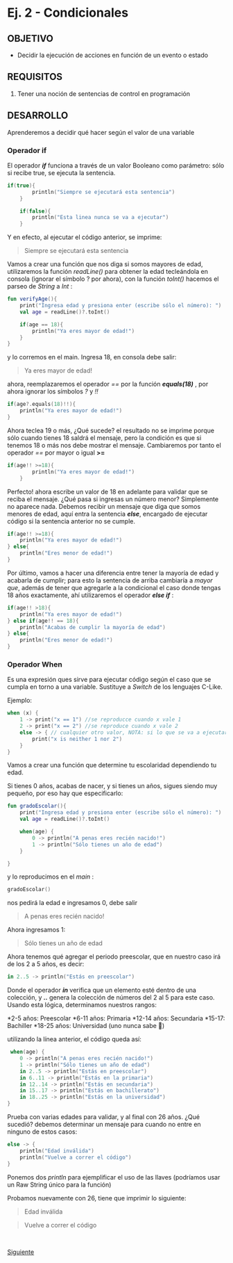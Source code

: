 # Ej. 2 - Condicionales

## OBJETIVO

- Decidir la ejecución de acciones en función de un evento o estado

## REQUISITOS

1. Tener una noción de sentencias de control en programación

## DESARROLLO

Aprenderemos a decidir qué hacer según el valor de una variable

### Operador if

El operador ***if*** funciona a través de un valor Booleano como parámetro: sólo si recibe true, se ejecuta la sentencia.

```kotlin
if(true){
        println("Siempre se ejecutará esta sentencia")
    }

    if(false){
        println("Esta linea nunca se va a ejecutar")
    }
```

Y en efecto, al ejecutar el código anterior, se imprime:

> Siempre se ejecutará esta sentencia

Vamos a crear una función que nos diga si somos mayores de edad, utilizaremos la función *readLine()* para obtener la edad tecleándola en consola (ignorar el símbolo ? por ahora), con la función *toInt()* hacemos el parseo de *String* a *Int* :


```kotlin
fun verifyAge(){
    print("Ingresa edad y presiona enter (escribe sólo el número): ")
    val age = readLine()?.toInt()

    if(age == 18){
        println("Ya eres mayor de edad!")
    } 
}
```

y lo corremos en el main. Ingresa 18, en consola debe salir:

> Ya eres mayor de edad!

ahora, reemplazaremos el operador *==* por la función ***equals(18)*** , por ahora ignorar los símbolos *?* y *!!* 
```kotlin
if(age?.equals(18)!!){
    println("Ya eres mayor de edad!")
}
```

Ahora teclea 19 o más, ¿Qué sucede? el resultado no se imprime porque sólo cuando tienes 18 saldrá el mensaje, pero la condición es que 
si tenemos 18 o más nos debe mostrar el mensaje. Cambiaremos por tanto el operador *==* por mayor o igual **>=**

```kotlin
if(age!! >=18){
        println("Ya eres mayor de edad!")
    }
```

Perfecto! ahora escribe un valor de 18 en adelante para validar que se reciba el mensaje. ¿Qué pasa si ingresas un número menor?
Simplemente no aparece nada. Debemos recibir un mensaje que diga que somos menores de edad, aquí entra la sentencia ***else***, encargado de ejecutar código si la sentencia anterior no se cumple.

```kotlin
if(age!! >=18){
    println("Ya eres mayor de edad!")
} else{
    println("Eres menor de edad!")
}
```

Por último, vamos a hacer una diferencia entre tener la mayoría de edad y acabarla de cumplir; para esto la sentencia de arriba cambiaría a *mayor que*, además de tener que agregarle a la condicional el caso donde tengas 18 años exactamente, ahí utilizaremos el operador ***else if*** :

```kotlin
if(age!! >18){
    println("Ya eres mayor de edad!")
} else if(age!! == 18){
    println("Acabas de cumplir la mayoría de edad")
} else{
    println("Eres menor de edad!")
}
```

### Operador When

Es una expresión ques sirve para ejecutar código según el caso que se cumpla en torno a una variable. Sustituye a *Switch* de los lenguajes C-Like.

Ejemplo:

```kotlin
when (x) {
    1 -> print("x == 1") //se reproducce cuando x vale 1
    2 -> print("x == 2") //se reproduce cuando x vale 2
    else -> { // cualquier otro valor, NOTA: si lo que se va a ejecutar lleva más de una línea de código, se encierra entre llaves 
        print("x is neither 1 nor 2")
    }
}
```

Vamos a crear una función que determine tu escolaridad dependiendo tu edad.

Si tienes 0 años, acabas de nacer, y si tienes un años, sigues siendo muy pequeño, por eso hay que especificarlo:

```kotlin
fun gradoEscolar(){
    print("Ingresa edad y presiona enter (escribe sólo el número): ")
    val age = readLine()?.toInt()

    when(age) {
        0 -> println("A penas eres recién nacido!")
        1 -> println("Sólo tienes un año de edad")
    }

}
```

y lo reproducimos en el *main* :

```kotlin
gradoEscolar()
```

nos pedirá la edad e ingresamos 0, debe salir 

>A penas eres recién nacido!

Ahora ingresamos 1: 

> Sólo tienes un año de edad

Ahora tenemos qué agregar el periodo preescolar, que en nuestro caso irá de los 2 a 5 años, es decir:

```kotlin
in 2..5 -> println("Estás en preescolar")
```

Donde el operador ***in*** verifica que un elemento esté dentro de una colección, y ***..*** genera la colección de números del 2 al 5 para este caso. Usando esta lógica, determinamos nuestros rangos:

*2-5 años: Preescolar
*6-11 años: Primaria
*12-14 años: Secundaria
*15-17: Bachiller
*18-25 años: Universidad (uno nunca sabe :thinking:)

utilizando la línea anterior, el código queda así:

```kotlin
 when(age) {
    0 -> println("A penas eres recién nacido!")
    1 -> println("Sólo tienes un año de edad")
    in 2..5 -> println("Estás en preescolar")
    in 6..11 -> println("Estás en la primaria")
    in 12..14 -> println("Estás en secundaria")
    in 15..17 -> println("Estás en bachillerato")
    in 18..25 -> println("Estás en la universidad")
}
```

Prueba con varias edades para validar, y al final con 26 años. ¿Qué sucedió? debemos determinar un mensaje para cuando no entre en ninguno de estos casos:

```kotlin
else -> {
    println("Edad inválida")
    println("Vuelve a correr el código")
}
```

Ponemos dos *println* para ejemplificar el uso de las llaves (podríamos usar un Raw String único para la función)


Probamos nuevamente con 26, tiene que imprimir lo siguiente:

> Edad inválida

> Vuelve a correr el código





</br>

[Siguiente](../Reto-02)
